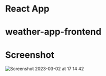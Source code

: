 # React App
# weather-app-frontend

# Screenshot

![Screenshot 2023-03-02 at 17 14 42](https://user-images.githubusercontent.com/60422984/222469756-89ab2866-f814-4cf4-937f-cf2ca0abc10b.png)